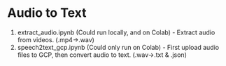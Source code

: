 # Audio to Text

1. extract_audio.ipynb (Could run locally, and on Colab) - Extract audio from videos. (.mp4->.wav)
2. speech2text_gcp.ipynb (Could only run on Colab) - First upload audio files to GCP, then convert audio to text. (.wav->.txt & .json)

